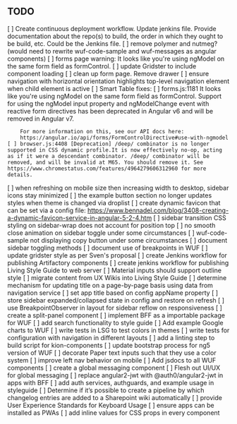 TODO
--------
[ ] Create continuous deployment workflow.  Update jenkins file.  Provide documentation about the repo(s) to build, the order in which they ought to be build, etc.  Could be the Jenkins file.
[ ] remove polymer and nutmeg? (would need to rewrite wuf-code-sample and wuf-messages as angular components)
[ ] forms page warning: It looks like you're using ngModel on the same form field as formControl. 
[ ] update Gridster to include component loading
[ ] clean up form page.  Remove drawer
[ ] ensure navigation with horizontal orientation highlights top-level navigation element when child element is active
[ ] Smart Table fixes:
    [ ] forms.js:1181 
        It looks like you're using ngModel on the same form field as formControl. 
        Support for using the ngModel input property and ngModelChange event with 
        reactive form directives has been deprecated in Angular v6 and will be removed 
        in Angular v7.
        
        For more information on this, see our API docs here:
        https://angular.io/api/forms/FormControlDirective#use-with-ngmodel
    [ ] browser.js:4408 [Deprecation] /deep/ combinator is no longer supported in CSS dynamic profile.It is now effectively no-op, acting as if it were a descendant combinator. /deep/ combinator will be removed, and will be invalid at M65. You should remove it. See https://www.chromestatus.com/features/4964279606312960 for more details.
[ ] when refreshing on mobile size then increasing width to desktop, sidebar icons stay minimized
[ ] the example button section no longer updates styles when theme is changed via droplist
[ ] create dynamic favicon that can be set via a config file: https://www.bennadel.com/blog/3408-creating-a-dynamic-favicon-service-in-angular-5-2-4.htm
[ ] sidebar transition CSS styling on sidebar-wrap does not account for position top
[ ] no smooth close animation on sidebar toggle under some circumstances
[ ] wuf-code-sample not displaying copy button under some circumstances
[ ] document sidebar toggling methods
[ ] document use of breakpoints in WUF
[ ] update gridster style as per Sven's proposal
[ ] create Jenkins workflow for publishing Artifactory components
[ ] create jenkins workflow for publishing Living Style Guide to web server
[ ] Material inputs should support outline style
[ ] migrate content from UX Wikis into Living Style Guide
[ ] determine mechanism for updating title on a page-by-page basis using data from navigation service
[ ] set app title based on config appName property
[ ] store sidebar expanded/collapsed state in config and restore on refresh
[ ] use BreakpointObserver in layout for sidebar reflow on responsiveness
[ ] create a split-panel component
[ ] implement BFF as a importable package for WUF
[ ] add search functionality to style guide
[ ] Add example Google charts to WUF
[ ] write tests in LSG to test colors in themes
[ ] write tests for configuration with navigation in different layouts
[ ] add a linting step to build script for kion-components
[ ] update bootstrap process for ng5 version of WUF
[ ] decorate Paper text inputs such that they use a color system
[ ] improve left nav behavior on mobile
[ ] Add jsdocs to all WUF components
[ ] create a global messaging component
[ ] Flesh out UI/UX for global messaging
[ ] replace angular2-jwt with @auth0/angular2-jwt in apps with BFF
[ ] add auth services, authguards, and example usage in styleguide
[ ] Determine if it’s possible to create a pipeline by which changelog entries are added to a Sharepoint wiki automatically
[ ] provide User Experience Standards for Keyboard Usage
[ ] ensure apps can be installed as PWAs
[ ] add inline values for CSS props in every component
